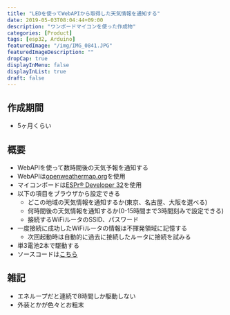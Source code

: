 ```yaml
---
title: "LEDを使ってWebAPIから取得した天気情報を通知する"
date: 2019-05-03T08:04:44+09:00
description: "ワンボードマイコンを使った作成物"
categories: [Product]
tags: [esp32, Arduino]
featuredImage: "/img/IMG_0841.JPG"
featuredImageDescription: ""
dropCap: true
displayInMenu: false
displayInList: true
draft: false
---
```


## 作成期間

- 5ヶ月くらい

## 概要

- WebAPIを使って数時間後の天気予報を通知する
- WebAPIは[openweathermap.org](https://openweathermap.org/)を使用
- マイコンボードは[ESPr® Developer 32](https://www.switch-science.com/catalog/3210/)を使用
- 以下の項目をブラウザから設定できる
  - どこの地域の天気情報を通知するか(東京、名古屋、大阪を選べる)
  - 何時間後の天気情報を通知するか(0-15時間まで3時間刻みで設定できる)
  - 接続するWiFiルータのSSID、パスワード
- 一度接続に成功したWiFiルータの情報は不揮発領域に記憶する
  - 次回起動時は自動的に過去に接続したルータに接続を試みる
- 単3電池2本で駆動する
- ソースコードは[こちら](https://github.com/kouya17/esp32_weather_light)

## 雑記

- エネループだと連続で8時間しか駆動しない
- 外装とかが色々とお粗末